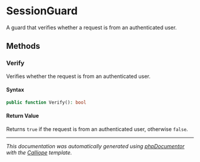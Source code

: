 # SessionGuard

A guard that verifies whether a request is from an authenticated user.

## Methods

### Verify

Verifies whether the request is from an authenticated user.

#### Syntax

```php
public function Verify(): bool
```

#### Return Value

Returns `true` if the request is from an authenticated user, otherwise `false`.

---

*This documentation was automatically generated using [phpDocumentor](http://www.phpdoc.org/) with the [Calliope](https://github.com/DaphneWebFramework/Calliope) template.*
